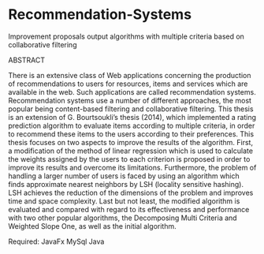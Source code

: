 # Recommendation-Systems
Improvement proposals output algorithms with multiple criteria based on collaborative filtering

ABSTRACT

There is an extensive class of Web applications concerning the production of recommendations to users for resources, 
items and services which are available in the web. Such applications are called recommendation systems. Recommendation systems 
use a number of different approaches, the most popular being content-based filtering and collaborative filtering. 
This thesis is an extension of G. Bourtsoukli’s thesis (2014), which implemented a rating prediction algorithm to evaluate 
items according to multiple criteria, in order to recommend these items to the users according to their preferences. 
This thesis focuses on two aspects to improve the results of the algorithm. First, a modification of the method of linear 
regression which is used to calculate the weights assigned by the users to each criterion is proposed in order to improve its 
results and overcome its limitations. Furthermore, the problem of handling a larger number of users is faced by using an 
algorithm which finds approximate nearest neighbors by LSH (locality sensitive hashing). LSH achieves the reduction of 
the dimensions of the problem and improves time and space complexity. Last but not least, the modified algorithm is evaluated and 
compared with regard to its effectiveness and performance with two other popular algorithms, the Decomposing Multi Criteria and 
Weighted Slope One, as well as the initial algorithm.

Required:
JavaFx
MySql
Java
